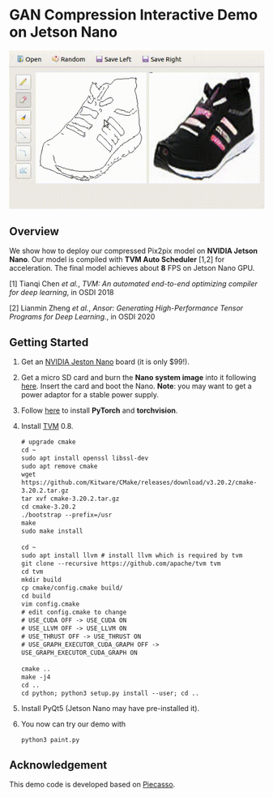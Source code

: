 # GAN Compression Interactive Demo on Jetson Nano

<p align="center">
  <img src="demo.gif" width=600>
</p>

## Overview

We show how to deploy our compressed Pix2pix model on **NVIDIA Jetson Nano**. Our model is compiled with **TVM Auto Scheduler** [1,2] for acceleration. The final model achieves about **8** FPS on Jetson Nano GPU.

[1] Tianqi Chen *et al.*, *TVM: An automated end-to-end optimizing compiler for deep learning*, in OSDI 2018

[2] Lianmin Zheng *et al.*, *Ansor: Generating High-Performance Tensor Programs for Deep Learning.*, in OSDI 2020

## Getting Started

1. Get an [NVIDIA Jeston Nano](https://developer.nvidia.com/embedded/jetson-nano-developer-kit) board (it is only $99!).
2. Get a micro SD card and burn the **Nano system image** into it following [here](https://developer.nvidia.com/embedded/learn/get-started-jetson-nano-devkit). Insert the card and boot the Nano. **Note**: you may want to get a power adaptor for a stable power supply.


3. Follow [here](https://devtalk.nvidia.com/default/topic/1049071/jetson-nano/pytorch-for-jetson-nano/) to install **PyTorch** and **torchvision**.

4. Install [TVM](https://github.com/apache/tvm) 0.8.

   ```shell
   # upgrade cmake
   cd ~
   sudo apt install openssl libssl-dev
   sudo apt remove cmake
   wget https://github.com/Kitware/CMake/releases/download/v3.20.2/cmake-3.20.2.tar.gz
   tar xvf cmake-3.20.2.tar.gz
   cd cmake-3.20.2
   ./bootstrap --prefix=/usr
   make
   sudo make install
   
   cd ~
   sudo apt install llvm # install llvm which is required by tvm
   git clone --recursive https://github.com/apache/tvm tvm
   cd tvm
   mkdir build
   cp cmake/config.cmake build/
   cd build
   vim config.cmake
   # edit config.cmake to change
   # USE_CUDA OFF -> USE_CUDA ON
   # USE_LLVM OFF -> USE_LLVM ON
   # USE_THRUST OFF -> USE_THRUST ON
   # USE_GRAPH_EXECUTOR_CUDA_GRAPH OFF -> USE_GRAPH_EXECUTOR_CUDA_GRAPH ON
   
   cmake ..
   make -j4
   cd ..
   cd python; python3 setup.py install --user; cd ..
   ```

5. Install PyQt5 (Jetson Nano may have pre-installed it).

6. You now can try our demo with

   ```shell
   python3 paint.py
   ```

## Acknowledgement

This demo code is developed based on [Piecasso](https://github.com/learnpyqt/15-minute-apps/tree/master/paint).
